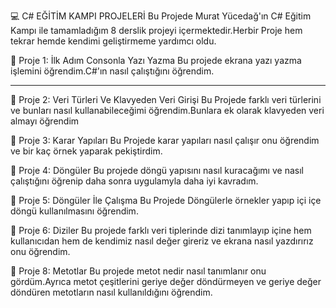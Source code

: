💻 C# EĞİTİM KAMPI PROJELERİ
Bu Projede Murat Yücedağ'ın C# Eğitim Kampı ile tamamladığım 8 derslik projeyi içermektedir.Herbir Proje hem tekrar hemde kendimi geliştirmeme yardımcı oldu.

📌 Proje 1: İlk Adım Consonla Yazı Yazma
Bu projede ekrana yazı yazma işlemini öğrendim.C#'ın nasıl çalıştığını öğrendim.
<hr>
📌 Proje 2: Veri Türleri Ve Klavyeden Veri Girişi
Bu Projede farklı veri türlerini ve bunları nasıl kullanabileceğimi öğrendim.Bunlara ek olarak klavyeden veri almayı öğrendim

📌 Proje 3: Karar Yapıları
Bu Projede karar yapıları nasıl çalışır onu öğrendim ve bir kaç örnek yaparak pekiştirdim.

📌 Proje 4: Döngüler
Bu projede döngü yapısını nasıl kuracağımı ve nasıl çalıştığını öğrenip daha sonra uygulamyla daha iyi kavradım.

📌 Proje 5: Döngüler İle Çalışma
Bu Projede Döngülerle örnekler yapıp içi içe döngü kullanılmasını öğrendim.

📌 Proje 6: Diziler
Bu projede farklı veri tiplerinde dizi tanımlayıp içine hem kullanıcıdan hem de kendimiz nasıl değer gireriz ve ekrana nasıl yazdırırız onu öğrendim.

📌 Proje 8: Metotlar
Bu projede metot nedir nasıl tanımlanır onu gördüm.Ayrıca metot çeşitlerini geriye değer döndürmeyen ve geriye değer döndüren metotların nasıl kullanıldığını öğrendim.
